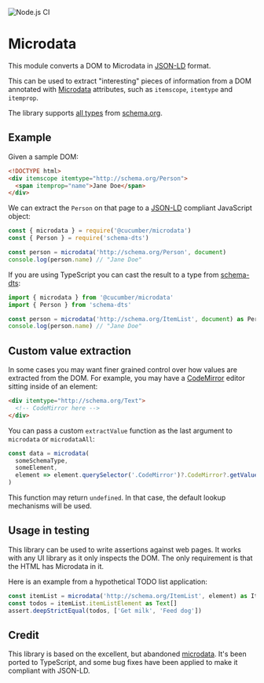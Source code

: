 ![Node.js CI](https://github.com/cucumber/microdata/workflows/Node.js%20CI/badge.svg)

# Microdata

This module converts a DOM to Microdata in [JSON-LD](https://json-ld.org/) format.

This can be used to extract "interesting" pieces of information from a DOM annotated with
[Microdata](https://html.spec.whatwg.org/multipage/microdata.html) attributes, such as
`itemscope`, `itemtype` and `itemprop`.

The library supports [all types](https://schema.org/docs/full.html) from [schema.org](https://schema.org/).

## Example

Given a sample DOM:

```html
<!DOCTYPE html>
<div itemscope itemtype="http://schema.org/Person">
  <span itemprop="name">Jane Doe</span>
</div>
```

We can extract the `Person` on that page to a [JSON-LD](https://json-ld.org/) compliant JavaScript object:

```javascript
const { microdata } = require('@cucumber/microdata')
const { Person } = require('schema-dts')

const person = microdata('http://schema.org/Person', document)
console.log(person.name) // "Jane Doe"
```

If you are using TypeScript you can cast the result to a type from [schema-dts](https://github.com/google/schema-dts):

```typescript
import { microdata } from '@cucumber/microdata'
import { Person } from 'schema-dts'

const person = microdata('http://schema.org/ItemList', document) as Person
console.log(person.name) // "Jane Doe"
```

## Custom value extraction

In some cases you may want finer grained control over how values are extracted from the DOM. For example,
you may have a [CodeMirror](https://codemirror.net/) editor sitting inside of an element:

```html
<div itemtype="http://schema.org/Text">
  <!-- CodeMirror here -->
</div>
``` 

You can pass a custom `extractValue` function as the last argument to `microdata` or `microdataAll`:

```typescript
const data = microdata(
  someSchemaType, 
  someElement,
  element => element.querySelector('.CodeMirror')?.CodeMirror?.getValue()
)
```

This function may return `undefined`. In that case, the default lookup mechanisms will be used.

## Usage in testing

This library can be used to write assertions against web pages.
It works with any UI library as it only inspects the DOM. The only requirement
is that the HTML has Microdata in it.

Here is an example from a hypothetical TODO list application:

```typescript
const itemList = microdata('http://schema.org/ItemList', element) as ItemList
const todos = itemList.itemListElement as Text[]
assert.deepStrictEqual(todos, ['Get milk', 'Feed dog'])
```

## Credit

This library is based on the excellent, but abandoned [microdata](https://github.com/nathan7/microdata). It's been ported to TypeScript, and some bug fixes have
been applied to make it compliant with JSON-LD.
